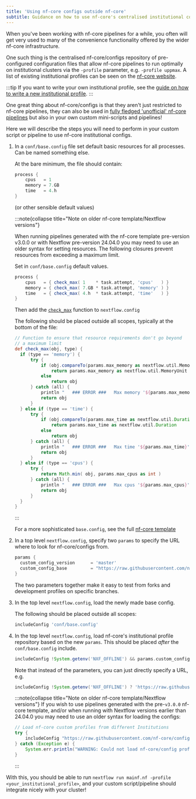 ```yaml
---
title: 'Using nf-core configs outside nf-core'
subtitle: Guidance on how to use nf-core's centralised institutional configs in your own workflows.
---
```


When you've been working with nf-core pipelines for a while, you often will get very used to many of the convenience functionality offered by the wider nf-core infrastructure.

One such thing is the centralised nf-core/configs repository of pre-configured configuration files that allow nf-core pipelines to run optimally on institutional clusters via the `-profile` parameter, e.g. `-profile uppmax`. A list of existing institutional profiles can be seen on the [nf-core website](https://nf-co.re/configs).

:::tip
If you want to write your own institutional profile, see the [guide on how to write a new institutional profile](/docs/tutorials/use_nf-core_pipelines/writing_institutional_profiles).
:::

One great thing about nf-core/configs is that they aren't just restricted to nf-core pipelines, they can also be used in [fully fledged 'unofficial' nf-core pipelines](/docs/guidelines/external_use) but also in your own custom mini-scripts and pipelines!

Here we will describe the steps you will need to perform in your custom script or pipeline to use nf-core institutional configs.

1. In a `conf/base.config` file set default basic resources for all processes. Can be named something else.

   At the bare minimum, the file should contain:

   ```groovy
   process {
       cpus   = 1
       memory = 7.GB
       time   = 4.h
   }
   ```

   (or other sensible default values)

   :::note{collapse title="Note on older nf-core template/Nextflow versions"}

   When running pipelines generated with the nf-core template pre-version v3.0.0 or with Nextflow pre-version 24.04.0 you may need to use an older syntax for setting resources. The following closures prevent resources from exceeding a maximum limit.

   Set in `conf/base.config` default values.

   ```groovy
   process {
       cpus   = { check_max( 1    * task.attempt, 'cpus'   ) }
       memory = { check_max( 7.GB * task.attempt, 'memory' ) }
       time   = { check_max( 4.h  * task.attempt, 'time'   ) }
   }
   ```

   Then add the [`check_max`](https://github.com/nf-core/tools/blob/0912990a63ef29e44e07cc2ba6ab81113684e0ae/nf_core/pipeline-template/nextflow.config#L233-L264) function to `nextflow.config`

   The following should be placed outside all scopes, typically at the bottom of the file:

   ```groovy
   // Function to ensure that resource requirements don't go beyond
   // a maximum limit
   def check_max(obj, type) {
     if (type == 'memory') {
         try {
             if (obj.compareTo(params.max_memory as nextflow.util.MemoryUnit) == 1)
                 return params.max_memory as nextflow.util.MemoryUnit
             else
                 return obj
         } catch (all) {
             println "   ### ERROR ###   Max memory '${params.max_memory}' is not valid! Using default value: $obj"
             return obj
         }
     } else if (type == 'time') {
         try {
             if (obj.compareTo(params.max_time as nextflow.util.Duration) == 1)
                 return params.max_time as nextflow.util.Duration
             else
                 return obj
         } catch (all) {
             println "   ### ERROR ###   Max time '${params.max_time}' is not valid! Using default value: $obj"
             return obj
         }
     } else if (type == 'cpus') {
         try {
             return Math.min( obj, params.max_cpus as int )
         } catch (all) {
             println "   ### ERROR ###   Max cpus '${params.max_cpus}' is not valid! Using default value: $obj"
             return obj
         }
     }
   }
   ```

   :::

   For a more sophisticated `base.config`, see the full [nf-core template](https://github.com/nf-core/tools/blob/master/nf_core/pipeline-template/conf/base.config)

2. In a top level `nextflow.config`, specify two `params` to specify the URL where to look for nf-core/configs from.

   ```groovy
   params {
     custom_config_version      = 'master'
     custom_config_base         = "https://raw.githubusercontent.com/nf-core/configs/${params.custom_config_version}"
   }
   ```

   The two parameters together make it easy to test from forks and development profiles on specific branches.

3. In the top level `nextflow.config`, load the newly made base config.

   The following should be placed outside all scopes:

   ```groovy
   includeConfig 'conf/base.config'
   ```

4. In the top level `nextflow.config`, load nf-core's institutional profile repository based on the new `params`. This should be placed _after_ the `conf/base.config` include.

   ```groovy
   includeConfig !System.getenv('NXF_OFFLINE') && params.custom_config_base ? "${params.custom_config_base}/nfcore_custom.config" : "/dev/null"
   ```

   Note that instead of the parameters, you can just directly specify a URL, e.g.

   ```groovy
   includeConfig !System.getenv('NXF_OFFLINE') ? 'https://raw.githubusercontent.com/nf-core/configs/master/nfcore_custom.config' : "/dev/null"
   ```

   :::note{collapse title="Note on older nf-core template/Nextflow versions"}
   If you wish to use pipelines generated with the pre-`v3.0.0` nf-core template, and/or when running with Nextflow versions earlier than 24.04.0 you may need to use an older syntax for loading the configs:

   ```groovy
   // Load nf-core custom profiles from different Institutions
   try {
       includeConfig "https://raw.githubusercontent.com/nf-core/configs/master/nfcore_custom.config"
   } catch (Exception e) {
       System.err.println("WARNING: Could not load nf-core/config profiles: https://raw.githubusercontent.com/nf-core/configs/master/nfcore_custom.config")
   }
   ```

   :::

With this, you should be able to run `nextflow run mainf.nf -profile <your_institutional_profile>`, and your custom script/pipeline should integrate nicely with your cluster!
